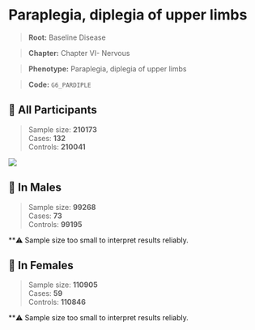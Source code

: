 # Paraplegia, diplegia of upper limbs

> **Root:** Baseline Disease  

> **Chapter:** Chapter VI- Nervous  

> **Phenotype:** Paraplegia, diplegia of upper limbs  

> **Code:** `G6_PARDIPLE`

## 🧪 All Participants  
> Sample size: **210173**  
> Cases: **132**  
> Controls: **210041**
<img src="/Disease/Figures/ALL/Incidence/G6_PARDIPLE.png"/>
<CsvTable src="/Disease/Data/ALL/Incidence/COX_G6_PARDIPLE.csv" label="🔍 View full results" />

## 👨 In Males  
> Sample size: **99268**  
> Cases: **73**  
> Controls: **99195**

**⚠️ Sample size too small to interpret results reliably.


## 👩 In Females  
> Sample size: **110905**  
> Cases: **59**  
> Controls: **110846**

**⚠️ Sample size too small to interpret results reliably.

